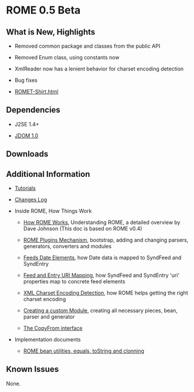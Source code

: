 # ROME 0.5 Beta

## What is New, Highlights 


 
* Removed common package and classes from the public API
 
* Removed Enum class, using constants now
 
* XmlReader now has a lenient behavior for charset encoding detection
 
* Bug fixes
 
* [ROMET-Shirt.html](ROMET-Shirt.html)
 

## Dependencies 


 
* J2SE 1.4\+
 
* [JDOM 1.0](http://www.jdom.org/)
 

## Downloads 


## Additional Information 


 
* [Tutorials](../../RssAndAtOMUtilitiEsROMEV0.5AndAboveTutorialsAndArticles/index.html)
 
* [Changes Log](../../ChangeLog.html)
 
* Inside ROME, How Things Work 
 
    * [How ROME Works](../../HowRomeWorks/index.html), Understanding ROME, a detailed overview by Dave Johnson (This doc is based on ROME v0.4)
 
    * [ROME Plugins Mechanism](../../RssAndAtOMUtilitiEsROMEV0.5AndAboveTutorialsAndArticles/RssAndAtOMUtilitiEsROMEPluginsMechanism.html), bootstrap, adding and changing parsers, generators, converters and modules
 
    * [Feeds Date Elements](../../RssAndAtOMUtilitiEsROMEV0.5AndAboveTutorialsAndArticles/FeedsDateElementsMappingToSyndFeedAndSyndEntry.html), how Date data is mapped to SyndFeed and SyndEntry
 
    * [Feed and Entry URI Mapping](../../RssAndAtOMUtilitiEsROMEV0.5AndAboveTutorialsAndArticles/FeedAndEntryURIMappingHowSyndFeedAndSyndEntryUriPropertiesMapToRSSAndAtomElements.html), how SyndFeed and SyndEntry 'uri' properties map to concrete feed elements
 
    * [XML Charset Encoding Detection](../../RssAndAtOMUtilitiEsROMEV0.5AndAboveTutorialsAndArticles/XMLCharsetEncodingDetectionHowRssAndAtOMUtilitiEsROMEHelpsGettingTheRightCharsetEncoding.html), how ROME helps getting the right charset encoding
 
    * [Creating a custom Module](../../RssAndAtOMUtilitiEsROMEV0.5AndAboveTutorialsAndArticles/RssAndAtOMUtilitiEsROMEV0.5TutorialDefiningACustomModuleBeanParserAndGenerator.html), creating all necessary pieces, bean, parser and generator
 
    * [The CopyFrom interface](../../RssAndAtOMUtilitiEsROMEV0.5AndAboveTutorialsAndArticles/TheCopyFromInterface.html)
 
 
 
* Implementation documents 
 
    * [ROME bean utilities, equals, toString and clonning](../../RssAndAtOMUtilitiEsROMEV0.5AndAboveTutorialsAndArticles/UnderstandingRssAndAtOMUtilitiEsROMEBeanUtilities.html)
 
 
 

## Known Issues 



None. 

